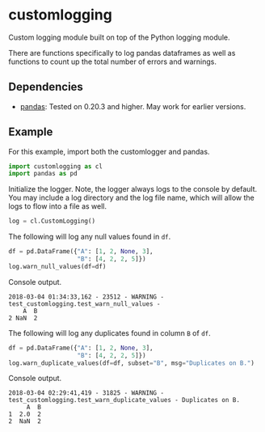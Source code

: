 # customlogging
Custom logging module built on top of the Python logging module.

There are functions specifically to log pandas dataframes as well
as functions to count up the total number of errors and warnings.

## Dependencies
- [pandas](https://github.com/pandas-dev/pandas): Tested on 0.20.3
    and higher.  May work for earlier versions.

## Example
For this example, import both the customlogger and pandas.

```python
import customlogging as cl
import pandas as pd
```

Initialize the logger.  Note, the logger always logs to the console
by default. You may include a log directory and the log file name,
which will allow the logs to flow into a file as well.
```python
log = cl.CustomLogging()
```

The following will log any null values found in ```df```.
```python
df = pd.DataFrame({"A": [1, 2, None, 3],
                   "B": [4, 2, 2, 5]})
log.warn_null_values(df=df)
```

Console output.
```
2018-03-04 01:34:33,162 - 23512 - WARNING - test_customlogging.test_warn_null_values - 
    A  B
2 NaN  2
```

The following will log any duplicates found in column
```B``` of ```df```.
```python
df = pd.DataFrame({"A": [1, 2, None, 3],
                   "B": [4, 2, 2, 5]})
log.warn_duplicate_values(df=df, subset="B", msg="Duplicates on B.")
```

Console output.
```
2018-03-04 02:29:41,419 - 31825 - WARNING - test_customlogging.test_warn_duplicate_values - Duplicates on B.
     A  B
1  2.0  2
2  NaN  2
```
